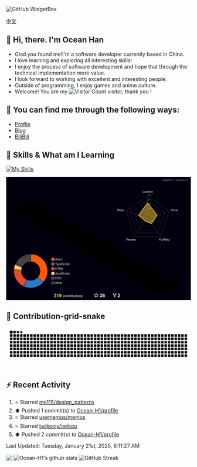 ![GitHub WidgetBox](https://github-widgetbox.vercel.app/api/profile?username=Ocean-H1&data=followers,repositories,stars,commits)

[中文](/README_ZH.md)
## 👋 Hi, there. I'm Ocean Han
- Glad you found me!I'm a software developer currently based in China. 
- I love learning and exploring all interesting skills!
- I enjoy the process of software development and hope that through the technical implementation more value.
- I look forward to working with excellent and interesting people.
- Outside of programming, I enjoy games and anime culture.
- Welcome! You are my ![Visitor Count](https://profile-counter.glitch.me/Ocean_H1/count.svg) visitor, thank you !

## 🎉 You can find me through the following ways:

- [Profile](https://oceanh.top)
- [Blog](https://blog.oceanh.top/)
- [BiliBili](https://space.bilibili.com/382688944/favlist)

## 🚀 Skills & What am I Learning

[![My Skills](https://skillicons.dev/icons?i=html,css,vite,vue,react,electron,webpack,nodejs,js,ts,stackoverflow,mysql,redis)](https://github.com/Ocean-H1)

![rainbow gif](https://raw.githubusercontent.com/Ocean-H1/Ocean-H1/main/profile-3d-contrib/profile-night-rainbow.svg)

## 🐍 Contribution-grid-snake

![snake gif](https://raw.githubusercontent.com/Ocean-H1/Ocean-H1/output/github-contribution-grid-snake.svg)

## ⚡ Recent Activity

<!--RECENT_ACTIVITY:start-->
1. ⭐ Starred [me115/design_patterns](https://github.com/me115/design_patterns)<br>
2. ⬆️ Pushed 1 commit(s) to [Ocean-H1/profile](https://github.com/Ocean-H1/profile)<br>
3. ⭐ Starred [usememos/memos](https://github.com/usememos/memos)<br>
4. ⭐ Starred [twikoojs/twikoo](https://github.com/twikoojs/twikoo)<br>
5. ⬆️ Pushed 2 commit(s) to [Ocean-H1/profile](https://github.com/Ocean-H1/profile)<br>
<!--RECENT_ACTIVITY:end-->

<!--RECENT_ACTIVITY:last_update-->
Last Updated: Tuesday, January 21st, 2025, 6:11:27 AM
<!--RECENT_ACTIVITY:last_update_end-->

<img align="center" src="https://github-readme-stats.vercel.app/api/top-langs/?username=Ocean-H1&layout=compact&theme=react&hide_border=true&card_width=400&card_height=200"/>
<img align="center" src="https://github-readme-stats.vercel.app/api?username=Ocean-H1&show_icons=true&include_all_commits=true&theme=react&hide_border=true&card_width=500&card_height=200" alt="Ocean-H1's github stats"/>
<img align="center" src="https://streak-stats.demolab.com?user=Ocean-H1&theme=react&hide_border=true&date_format=M%20j%5B%2C%20Y%5D&card_width=600&card_height=200" alt="GitHub Streak" />
